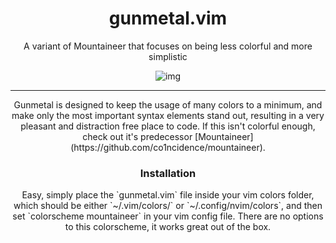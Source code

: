 <h1 align="center">gunmetal.vim</h1>
<p align="center">A variant of Mountaineer that focuses on being less colorful and more simplistic</p>

<p align="center"

![img](https://i.postimg.cc/7PMBDS03/what.png)

</p>

***

<p align="center">Gunmetal is designed to keep the usage of many colors to a minimum, and make only the most important syntax elements stand out, resulting in a very pleasant and distraction free place to code. If this isn't colorful enough, check out it's predecessor [Mountaineer](https://github.com/co1ncidence/mountaineer).</p>

<h3 align="center">Installation</h1>

<p align="center">Easy, simply place the `gunmetal.vim` file inside your vim colors folder, which should be either `~/.vim/colors/` or `~/.config/nvim/colors`, and then set `colorscheme mountaineer` in your vim config file. There are no options to this colorscheme, it works great out of the box.</p>
